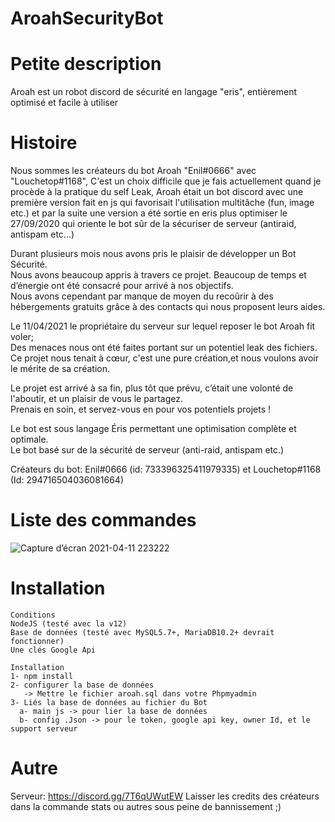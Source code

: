 # AroahSecurityBot

# Petite description
Aroah est un robot discord de sécurité en langage "eris", entièrement optimisé et facile à utiliser<br>

# Histoire
Nous sommes les créateurs du bot Aroah "Enil#0666" avec "Louchetop#1168", C'est un choix difficile que je fais actuellement quand je procède à la pratique du self Leak, Aroah était un bot discord avec une première version fait en js qui favorisait l'utilisation multitâche (fun, image etc.) et par la suite une version a été sortie en eris plus optimiser le 27/09/2020 qui oriente le bot sûr de la sécuriser de serveur (antiraid, antispam etc...)

Durant  plusieurs mois nous avons pris le plaisir de développer un Bot Sécurité.<br>
Nous avons beaucoup appris à travers ce projet. Beaucoup de temps et d’énergie ont été consacré pour arrivé à nos objectifs.<br>
Nous avons cependant par manque de moyen du recoûrir à des hébergements gratuits grâce à des contacts qui nous proposent leurs aides.

Le 11/04/2021 le propriétaire du serveur sur lequel reposer le bot Aroah fit voler;<br>
Des menaces nous ont été faites portant sur un potentiel leak des fichiers.<br>
Ce projet nous tenait à cœur, c'est une pure création,et nous voulons avoir le mérite de sa création.<br>

Le projet est arrivé à sa fin, plus tôt que prévu, c’était une volonté de l'aboutir, et un plaisir de vous le partagez.<br>
Prenais en soin, et servez-vous en pour vos potentiels projets !<br>

Le bot est sous langage Éris permettant une optimisation complète et optimale.<br>
Le bot basé sur de la sécurité de serveur (anti-raid, antispam etc.)<br>

Créateurs du bot: Enil#0666 (id: 733396325411979335) et Louchetop#1168 (Id: 294716504036081664)<br>

# Liste des commandes

![Capture d’écran 2021-04-11 223222](https://user-images.githubusercontent.com/65201353/114320333-cebc5680-9b15-11eb-9328-c37d0f56f8ea.png)

# Installation
	Conditions
	NodeJS (testé avec la v12)
	Base de données (testé avec MySQL5.7+, MariaDB10.2+ devrait fonctionner)
	Une clés Google Api

	Installation
	1- npm install
	2- configurer la base de données
	   -> Mettre le fichier aroah.sql dans votre Phpmyadmin 
	3- Liés la base de données au fichier du Bot
	  a- main js -> pour lier la base de données 	 
	  b- config .Json -> pour le token, google api key, owner Id, et le support serveur
	  
# Autre
Serveur: https://discord.gg/7T6qUWutEW
Laisser les credits des créateurs dans la commande stats ou autres sous peine de bannissement ;)
